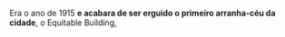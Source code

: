 
Era o ano de 1915 **e acabara de ser erguido o primeiro arranha-céu da cidade**, o Equitable Building,


